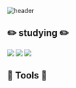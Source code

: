 <!--
**CREE1116/CREE1116** is a ✨ _special_ ✨ repository because its `README.md` (this file) appears on your GitHub profile.

Here are some ideas to get you started:

- 🔭 I’m currently working on ...
- 🌱 I’m currently learning ...
- 👯 I’m looking to collaborate on ...
- 🤔 I’m looking for help with ...
- 💬 Ask me about ...
- 📫 How to reach me: ...
- 😄 Pronouns: ...
- ⚡ Fun fact: ...
-->
![header](https://capsule-render.vercel.app/api?type=wave&color=auto&height=300&section=header&text=welcome&fontSize=90)

:pencil2: studying :pencil2:
- 
<img src="https://img.shields.io/badge/java-#FC4C02?style=flat-square"/> 
<img src="https://img.shields.io/badge/JavaScript-#F7DF1E?style=flat-square&logo=JavaScript&logoColor=white"/>
<img src="https://img.shields.io/badge/Firebase-FFCA28?style=flat-square&logo=firebase&logoColor=white"/>

:hammer: Tools :hammer:
-
    

